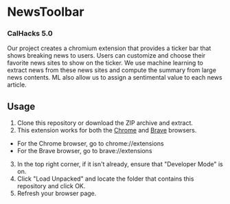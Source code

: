 # NewsToolbar
### CalHacks 5.0

Our project creates a chromium extension that provides a ticker bar that shows breaking news to users. Users can customize and choose their favorite news sites to show on the ticker. We use machine learning to extract news from these news sites and compute the summary from large news contents. ML also allow us to assign a sentimental value to each news article.

## Usage
1. Clone this repository or download the ZIP archive and extract.
2. This extension works for both the [Chrome](https://www.google.com/chrome/) and [Brave](https://brave.com/) browsers.
  * For the Chrome browser, go to chrome://extensions
  * For the Brave browser, go to brave://extensions
3. In the top right corner, if it isn't already, ensure that "Developer Mode" is on.
4. Click "Load Unpacked" and locate the folder that contains this repository and click OK.
5. Refresh your browser page.
